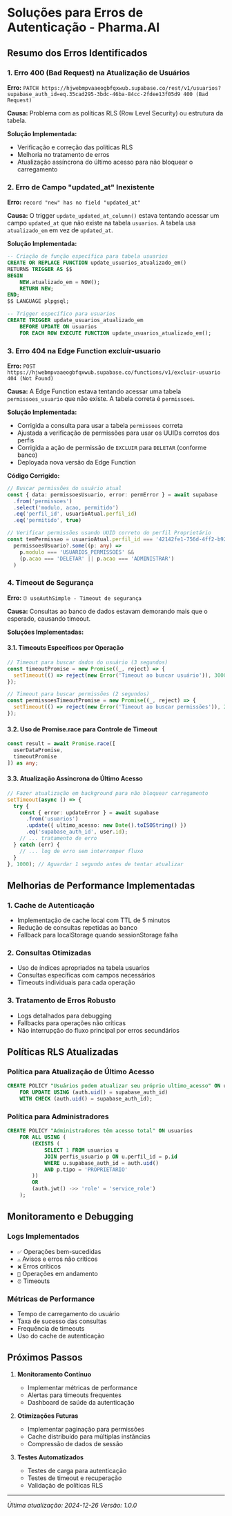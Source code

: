 # Soluções para Erros de Autenticação - Pharma.AI

## Resumo dos Erros Identificados

### 1. Erro 400 (Bad Request) na Atualização de Usuários
**Erro:** `PATCH https://hjwebmpvaaeogbfqxwub.supabase.co/rest/v1/usuarios?supabase_auth_id=eq.35cad295-3bdc-46ba-84cc-2fdee13f05d9 400 (Bad Request)`

**Causa:** Problema com as políticas RLS (Row Level Security) ou estrutura da tabela.

**Solução Implementada:**
- Verificação e correção das políticas RLS
- Melhoria no tratamento de erros
- Atualização assíncrona do último acesso para não bloquear o carregamento

### 2. Erro de Campo "updated_at" Inexistente
**Erro:** `record "new" has no field "updated_at"`

**Causa:** O trigger `update_updated_at_column()` estava tentando acessar um campo `updated_at` que não existe na tabela `usuarios`. A tabela usa `atualizado_em` em vez de `updated_at`.

**Solução Implementada:**
```sql
-- Criação de função específica para tabela usuarios
CREATE OR REPLACE FUNCTION update_usuarios_atualizado_em()
RETURNS TRIGGER AS $$
BEGIN
    NEW.atualizado_em = NOW();
    RETURN NEW;
END;
$$ LANGUAGE plpgsql;

-- Trigger específico para usuarios
CREATE TRIGGER update_usuarios_atualizado_em
    BEFORE UPDATE ON usuarios
    FOR EACH ROW EXECUTE FUNCTION update_usuarios_atualizado_em();
```

### 3. Erro 404 na Edge Function excluir-usuario
**Erro:** `POST https://hjwebmpvaaeogbfqxwub.supabase.co/functions/v1/excluir-usuario 404 (Not Found)`

**Causa:** A Edge Function estava tentando acessar uma tabela `permissoes_usuario` que não existe. A tabela correta é `permissoes`.

**Solução Implementada:**
- Corrigida a consulta para usar a tabela `permissoes` correta
- Ajustada a verificação de permissões para usar os UUIDs corretos dos perfis
- Corrigida a ação de permissão de `EXCLUIR` para `DELETAR` (conforme banco)
- Deployada nova versão da Edge Function

**Código Corrigido:**
```typescript
// Buscar permissões do usuário atual
const { data: permissoesUsuario, error: permError } = await supabase
  .from('permissoes')
  .select('modulo, acao, permitido')
  .eq('perfil_id', usuarioAtual.perfil_id)
  .eq('permitido', true)

// Verificar permissões usando UUID correto do perfil Proprietário
const temPermissao = usuarioAtual.perfil_id === '42142fe1-756d-4ff2-b92a-58a7ea8b77fa' || 
  permissoesUsuario?.some((p: any) => 
    p.modulo === 'USUARIOS_PERMISSOES' && 
    (p.acao === 'DELETAR' || p.acao === 'ADMINISTRAR')
  )
```

### 4. Timeout de Segurança
**Erro:** `⏰ useAuthSimple - Timeout de segurança`

**Causa:** Consultas ao banco de dados estavam demorando mais que o esperado, causando timeout.

**Soluções Implementadas:**

#### 3.1. Timeouts Específicos por Operação
```typescript
// Timeout para buscar dados do usuário (3 segundos)
const timeoutPromise = new Promise((_, reject) => {
  setTimeout(() => reject(new Error('Timeout ao buscar usuário')), 3000);
});

// Timeout para buscar permissões (2 segundos)
const permissoesTimeoutPromise = new Promise((_, reject) => {
  setTimeout(() => reject(new Error('Timeout ao buscar permissões')), 2000);
});
```

#### 3.2. Uso de Promise.race para Controle de Timeout
```typescript
const result = await Promise.race([
  userDataPromise,
  timeoutPromise
]) as any;
```

#### 3.3. Atualização Assíncrona do Último Acesso
```typescript
// Fazer atualização em background para não bloquear carregamento
setTimeout(async () => {
  try {
    const { error: updateError } = await supabase
      .from('usuarios')
      .update({ ultimo_acesso: new Date().toISOString() })
      .eq('supabase_auth_id', user.id);
    // ... tratamento de erro
  } catch (err) {
    // ... log de erro sem interromper fluxo
  }
}, 1000); // Aguardar 1 segundo antes de tentar atualizar
```

## Melhorias de Performance Implementadas

### 1. Cache de Autenticação
- Implementação de cache local com TTL de 5 minutos
- Redução de consultas repetidas ao banco
- Fallback para localStorage quando sessionStorage falha

### 2. Consultas Otimizadas
- Uso de índices apropriados na tabela usuarios
- Consultas específicas com campos necessários
- Timeouts individuais para cada operação

### 3. Tratamento de Erros Robusto
- Logs detalhados para debugging
- Fallbacks para operações não críticas
- Não interrupção do fluxo principal por erros secundários

## Políticas RLS Atualizadas

### Política para Atualização de Último Acesso
```sql
CREATE POLICY "Usuários podem atualizar seu próprio ultimo_acesso" ON usuarios
    FOR UPDATE USING (auth.uid() = supabase_auth_id)
    WITH CHECK (auth.uid() = supabase_auth_id);
```

### Política para Administradores
```sql
CREATE POLICY "Administradores têm acesso total" ON usuarios
    FOR ALL USING (
        (EXISTS (
            SELECT 1 FROM usuarios u
            JOIN perfis_usuario p ON u.perfil_id = p.id
            WHERE u.supabase_auth_id = auth.uid() 
            AND p.tipo = 'PROPRIETARIO'
        )) 
        OR 
        (auth.jwt() ->> 'role' = 'service_role')
    );
```

## Monitoramento e Debugging

### Logs Implementados
- `✅` Operações bem-sucedidas
- `⚠️` Avisos e erros não críticos
- `❌` Erros críticos
- `🔄` Operações em andamento
- `⏰` Timeouts

### Métricas de Performance
- Tempo de carregamento do usuário
- Taxa de sucesso das consultas
- Frequência de timeouts
- Uso do cache de autenticação

## Próximos Passos

1. **Monitoramento Contínuo**
   - Implementar métricas de performance
   - Alertas para timeouts frequentes
   - Dashboard de saúde da autenticação

2. **Otimizações Futuras**
   - Implementar paginação para permissões
   - Cache distribuído para múltiplas instâncias
   - Compressão de dados de sessão

3. **Testes Automatizados**
   - Testes de carga para autenticação
   - Testes de timeout e recuperação
   - Validação de políticas RLS

---

*Última atualização: 2024-12-26*
*Versão: 1.0.0* 